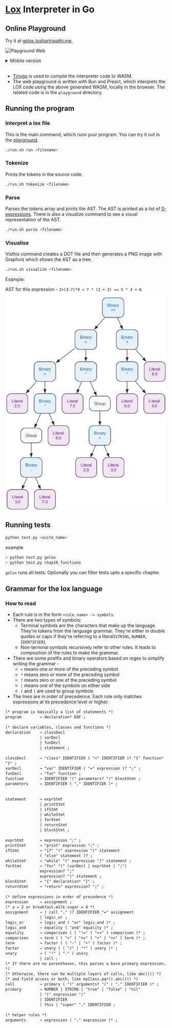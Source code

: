 # [Lox](https://craftinginterpreters.com/the-lox-language.html) Interpreter in Go

## Online Playground

Try it at [golox.tushartripathi.me](https://golox.tushartripathi.me/).

![Playground Web](./assets/playground-web.gif)

<details>
<summary>Mobile version</summary>
<img src="./assets/playground-mobile.gif" alt="Playground Mobile" width="300"/>
</details>
<br/>


- [Tinygo](https://tinygo.org/) is used to compile the interpreter code to WASM.
- The web playground is written with Bun and Preact, which interprets the LOX code using the above generated WASM, locally in the browser. The related code is in the `playground` directory.

## Running the program

### Interpret a lox file

This is the main command, which runs your program. You can try it out in the [playground](https://golox.tushartripathi.me/).

```sh
./run.sh run <filename>
```

### Tokenize

Prints the tokens in the source code.

```sh
./run.sh tokenize <filename>
```

### Parse

Parses the tokens array and prints the AST. The AST is printed as a list of [S-expressions](https://en.wikipedia.org/wiki/S-expression). There is also a visualize command to see a visual representation of the AST.

```sh
./run.sh parse <filename>
```

### Visualise

Visthis command creates a DOT file and then generates a PNG image with Graphviz which shows the AST as a tree.

```sh
./run.sh visualize <filename>
```

Example:

AST for this expression - `2+(3-7)*9 < 7 * (2 + 3) == 5 * 3 + 6`

![AST](./assets/ast_tree.png)


## Running tests

```sh
python test.py <suite_name>
```

example

```sh
> python test.py golox
> python test.py chap10_functions
```

`golox` runs all tests. Optionally you can filter tests upto a specific chapter.

## Grammar for the lox language

### How to read

- Each rule is in the form `<rule_name> -> symbols`.
- There are two types of symbols:
  - Terminal symbols are the characters that make up the language. They're tokens from the language grammar. They're either in double quotes or caps if they're referring to a literal(`STRING`, `NUMBER`, `IDENTIFIER`).
  - Non-terminal symbols recursively refer to other rules. It leads to composition of the rules to make the grammar.
- There are some postfix and binary operators based on regex to simplify writing the grammar -
  - `+` means one or more of the preceding symbol
  - `*` means zero or more of the preceding symbol
  - `?` means zero or one of the preceding symbol
  - `|` means one of the symbols on either side
  - `(` and `)` are used to group symbols
- The lines are in order of precedence. Each rule only matches expressions at
  its precedence level or higher.

```ebnf
(* program is basically a list of statements *)
program        → declaration* EOF ;

(* declare variables, classes and functions *)
declaration    → classDecl
               | varDecl
               | funDecl
               | statement ;

classDecl      → "class" IDENTIFIER ( "<" IDENTIFIER )? "{" function* "}" ;
varDecl        → "var" IDENTIFIER ( "=" expression )? ";" ;
funDecl        → "fun" function ;
function       → IDENTIFIER "(" parameters? ")" blockStmt ;
parameters     → IDENTIFIER ( "," IDENTIFIER )* ;


statement      → exprStmt
               | printStmt
               | ifStmt
               | whileStmt
               | forStmt
               | returnStmt
               | blockStmt ;

exprStmt       → expression ";" ;
printStmt      → "print" expression ";" ;
ifStmt         → "if" "(" expression ")" statement
               ( "else" statement )? ;
whileStmt      → "while" "(" expression ")" statement ;
forStmt        → "for" "(" (varDecl | exprStmt | ";")
               expression? ";" 
               expression? ")" statement ;
blockStmt      → "{" declaration* "}" ;
returnStmt     → "return" expression? ";" ;

(* define expressions in order of precedence *)
expression     → assignment ;
(* a = 2 or breakfast.milk.sugar = 4 *)
assignment     → ( call "." )? IDENTIFIER "=" assignment
               | logic_or ;
logic_or       → logic_and ( "or" logic_and )* ;
logic_and      → equality ( "and" equality )* ;
equality       → comparison ( ( "!=" | "==" ) comparison )* ;
comparison     → term ( ( ">" | ">=" | "<" | "<=" ) term )* ;
term           → factor ( ( "-" | "+" ) factor )* ;
factor         → unary ( ( "/" | "*" ) unary )* ;
unary          → ( "!" | "-" ) unary
               | call ;
(* If there are no parentheses, this parses a bare primary expression. *)
(* Otherwise, there can be multiple layers of calls, like abc()() *)
(* and field access or both, like myClass.pqr().abc()() *)
call           → primary ( "(" arguments? ")" | "." IDENTIFIER )* ;
primary        → NUMBER | STRING | "true" | "false" | "nil"
               | "(" expression ")"
               | IDENTIFIER 
               | this | "super" "." IDENTIFIER ;

(* helper rules *)
arguments      → expression ( "," expression )* ;
```


